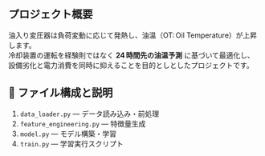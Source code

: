 ## プロジェクト概要
油入り変圧器は負荷変動に応じて発熱し、油温（OT: Oil Temperature）が上昇します。  
冷却装置の運転を経験則ではなく **24 時間先の油温予測** に基づいて最適化し、  
設備劣化と電力消費を同時に抑えることを目的としとしたプロジェクトです。

## 📂 ファイル構成と説明
1. `data_loader.py` — データ読み込み・前処理
2. `feature_engineering.py` — 特徴量生成
3. `model.py` — モデル構築・学習
4. `train.py` — 学習実行スクリプト
